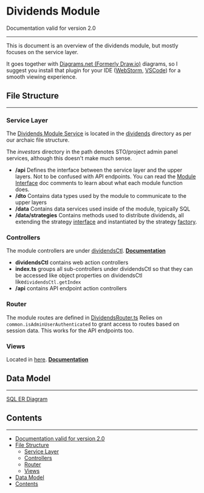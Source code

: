 # Dividends Module

Documentation valid for version 2.0

---

This is document is an overview of the dividends module, but mostly focuses on the service layer.

It goes together with [Diagrams.net (Formerly Draw.io)](https://diagrams.net/) diagrams, so I suggest you install that plugin for your IDE ([WebStorm](https://plugins.jetbrains.com/plugin/15635-diagrams-net-integration), [VSCode](https://marketplace.visualstudio.com/items?itemName=hediet.vscode-drawio)) for a smooth viewing experience.

## File Structure

---

### Service Layer

The [Dividends Module Service](/src/services/investors/dividends/api/DividendsModule.ts) is located in the [dividends](/src/services/investors/dividends) directory as per our archaic file structure.

The *investors* directory in the path denotes STO/project admin panel services, although this doesn't make much sense.

* **/api** Defines the interface between the service layer and the upper layers. Not to be confused with API endpoints. You can read the [Module Interface](/src/services/investors/dividends/api/IDividendsModule.ts) doc comments to learn about what each module function does.
* **/dto** Contains data types used by the module to communicate to the upper layers
* **/data** Contains data services used inside of the module, typically SQL
* **/data/strategies** Contains methods used to distribute dividends, all extending the strategy [interface](../data/strategies/IStrategyService.ts) and instantiated by the strategy [factory](../data/strategies/StrategyFactory).

### Controllers

The module controllers are under [dividendsCtl](/src/controllers/admin/dividendsCtl). [**Documentation**](/src/controllers/admin/dividendsCtl/documentation/dividendsCtl.md)

* **dividendsCtl** contains web action controllers
* **index.ts** groups all sub-controllers under dividendsCtl so that they can be accessed like object properties on dividendsCtl like`dividendsCtl.getIndex`
* **/api** contains API endpoint action controllers

### Router

The module routes are defined in [DividendsRouter.ts](/src/communication/stoAdminRouter/DividendsRouter.ts)
Relies on `common.isAdminUserAuthenticated` to grant access to routes based on session data. This works for the API endpoints too.

### Views

Located in [here](/views/admin/dividends/v2). [**Documentation**](/views/admin/dividends/v2/documentation/dividendsViews.md)

## Data Model

---

[SQL ER Diagram](dividends.drawio)

## Contents

---

<!-- TOC -->
  - [Documentation valid for version 2.0](#documentation-valid-for-version-20)
- [File Structure](#file-structure)
  - [Service Layer](#service-layer)
  - [Controllers](#controllers)
  - [Router](#router)
  - [Views](#views)
- [Data Model](#data-model)
- [Contents](#contents)
<!-- /TOC -->
